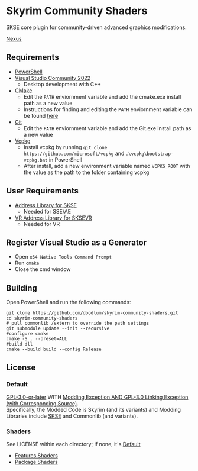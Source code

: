 # Skyrim Community Shaders

SKSE core plugin for community-driven advanced graphics modifications.

[Nexus](https://www.nexusmods.com/skyrimspecialedition/mods/86492)

## Requirements

- [PowerShell](https://github.com/PowerShell/PowerShell/releases/latest)
- [Visual Studio Community 2022](https://visualstudio.microsoft.com/)
  - Desktop development with C++
- [CMake](https://cmake.org/)
  - Edit the `PATH` enviornment variable and add the cmake.exe install path as a new value
  - Instructions for finding and editing the `PATH` enviornment variable can be found [here](https://www.java.com/en/download/help/path.html)
- [Git](https://git-scm.com/downloads)
  - Edit the `PATH` enviornment variable and add the Git.exe install path as a new value
- [Vcpkg](https://github.com/microsoft/vcpkg)
  - Install vcpkg by running `git clone https://github.com/microsoft/vcpkg` and `.\vcpkg\bootstrap-vcpkg.bat` in PowerShell
  - After install, add a new environment variable named `VCPKG_ROOT` with the value as the path to the folder containing vcpkg

## User Requirements

- [Address Library for SKSE](https://www.nexusmods.com/skyrimspecialedition/mods/32444)
  - Needed for SSE/AE
- [VR Address Library for SKSEVR](https://www.nexusmods.com/skyrimspecialedition/mods/58101)
  - Needed for VR

## Register Visual Studio as a Generator

- Open `x64 Native Tools Command Prompt`
- Run `cmake`
- Close the cmd window

## Building
Open PowerShell and run the following commands:

```
git clone https://github.com/doodlum/skyrim-community-shaders.git
cd skyrim-community-shaders
# pull commonlib /extern to override the path settings
git submodule update --init --recursive
#configure cmake
cmake -S . --preset=ALL
#build dll
cmake --build build --config Release
```

## License

### Default

[GPL-3.0-or-later](COPYING) WITH [Modding Exception AND GPL-3.0 Linking Exception (with Corresponding Source)](EXCEPTIONS.md).  
Specifically, the Modded Code is Skyrim (and its variants) and Modding Libraries include [SKSE](https://skse.silverlock.org/) and Commonlib (and variants).

### Shaders

See LICENSE within each directory; if none, it's [Default](#default)

- [Features Shaders](features)
- [Package Shaders](package/Shaders/)

